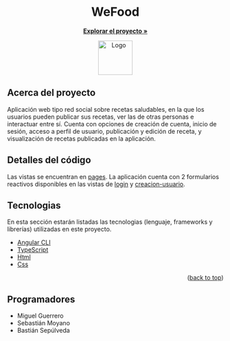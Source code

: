 <h1 align="center">WeFood</h1>
<p align="center">
  <a href="https://github.com/MGruizz/WeFood"><strong>Explorar el proyecto »</strong></a>
</p>

<div align="center">
  <a href="https://github.com/MGruizz/WeFood">
    <img src="https://github.com/MGruizz/WeFood/tree/master/src/assets/imagenes/WeFood_Logo_Edit.png" alt="Logo" width="80" height="80">
  </a>
</div>

## Acerca del proyecto

Aplicación web tipo red social sobre recetas saludables, en la que los usuarios pueden publicar sus recetas, ver las de otras personas e interactuar entre sí.
Cuenta con opciones de creación de cuenta, inicio de sesión, acceso a perfil de usuario, publicación y edición de receta, y visualización de recetas publicadas en la aplicación.

## Detalles del código
Las vistas se encuentran en [pages](https://github.com/MGruizz/WeFood/tree/master/src/app/pages).
La aplicación cuenta con 2 formularios reactivos disponibles en las vistas de [login](https://github.com/MGruizz/WeFood/tree/master/src/app/pages/login) y [creacion-usuario](https://github.com/MGruizz/WeFood/tree/master/src/app/pages/creacion-usuario).

## Tecnologias

En esta sección estarán listadas las tecnologias (lenguaje, frameworks y librerías) utilizadas en este proyecto.

* [Angular CLI](https://github.com/angular/angular-cli)
* [TypeScript](https://www.typescriptlang.org/)
* [Html](https://html.com/)
* [Css](https://www.w3schools.com/css/)

<p align="right">(<a href="#top">back to top</a>)</p>

## Programadores

* Miguel Guerrero
* Sebastián Moyano
* Bastián Sepúlveda
